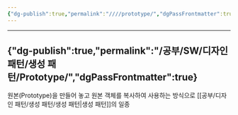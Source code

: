 ```yaml
---
{"dg-publish":true,"permalink":"////prototype/","dgPassFrontmatter":true}
---
```



---
{"dg-publish":true,"permalink":"/공부/SW/디자인 패턴/생성 패턴/Prototype/","dgPassFrontmatter":true}
---

원본(Prototype)을 만들어 놓고 원본 객체를 복사하여 사용하는 방식으로 [[공부/디자인 패턴/생성 패턴/생성 패턴\|생성 패턴]]의 일종